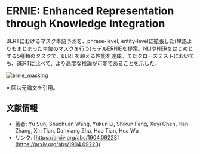 # ERNIE: Enhanced Representation through Knowledge Integration

BERTにおけるマスク単語予測を、phrase-level, entity-levelに拡張した(単語よりもまとまった単位のマスクを行う)モデルERNIEを提案。NLIやNERをはじめとする5種類のタスクで、BERTを超える性能を達成。またクローズテストにおいても、BERTに比べて、より高度な推論が可能であることを示した。
<br>

![ernie_masking](https://user-images.githubusercontent.com/53220859/62587934-e84bda80-b8fe-11e9-88fb-be0120227d6f.png)

※ 図は元論文を引用。
<br>


## 文献情報

- 著者: Yu Sun, Shuohuan Wang, Yukun Li, Shikun Feng, Xuyi Chen, Han Zhang, Xin Tian, Danxiang Zhu, Hao Tian, Hua Wu
- リンク: [https://arxiv.org/abs/1904.09223](https://arxiv.org/abs/1904.09223)

